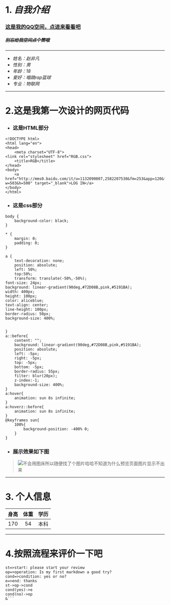 # 1. ***自我介绍***
### [这是我的QQ空间，点进来看看吧](https://user.qzone.qq.com/1262990154/main)
##### ~~别忘给我空间点个赞哦~~
---
- *姓名：赵非凡*
- *性别：男*
- *年龄：18*
- *爱好：唱跳rap篮球*
- *专业：物联网*
---
# 2.这是我第一次设计的网页代码 
- ### 这是HTML部分
```
<!DOCTYPE html>
<html lang="en">
<head>
    <meta charset="UTF-8">
<link rel="stylesheet" href="RGB.css">
    <title>RGB</title>
</head>
<body>
    <a href="http://mms0.baidu.com/it/u=1132090007,2582207530&fm=253&app=120&f=JPEG&fmt=auto&q=75?w=503&h=500" target="_blank">LOG IN</a>
</body>
</html>
```
- ### 这是css部分
```
body {
    background-color: black;
}

* {
    margin: 0;
    padding: 0;
}

a {
    text-decoration: none;
    position: absolute;
    left: 50%;
    top:50%;
    transform: translate(-50%,-50%);
font-size: 24px;
background: linear-gradient(90deg,#72D08B,pink,#5191BA);
width: 400px;
height: 100px;
color: aliceblue;
text-align: center;
line-height: 100px;
border-radius: 50px;
background-size: 400%;


}
a::before{
    content: "";
    background: linear-gradient(90deg,#72D08B,pink,#5191BA);
    position: absolute;
    left: -5px;
    right: -5px;
    top: -5px;
    bottom: -5px;
    border-radius: 55px;
    filter: blur(20px);
    z-index:-1;
    background-size: 400%;
}
a:hover{
    animation: sun 8s infinite;
}
a:hoverz::before{
    animation: sun 8s infinite;
}
@keyframes sun{
    100%{
        background-position: -400% 0;
    }
}
```
- ### 展示效果如下图

>![不会用图床所以随便找了个图片哈哈不知道为什么预览页面图片显示不出来]("https://pic3.zhimg.com/v2-58d652598269710fa67ec8d1c88d8f03_r.jpg?source=1940ef5c")
---
# 3. 个人信息
身高|体重|学历|
:-:|:-:|:-:|
170|54|本科
---
# 4.按照流程来评价一下吧
```flow
st=>start: please start your review
op=>operation: Is my first markdown a good try?
cond=>condition: yes or no?
e=>end: thanks
st->op->cond
cond(yes)->e
cond(no)->op
&```